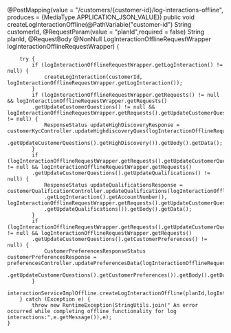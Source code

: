 @PostMapping(value = "/customers/{customer-id}/log-interactions-offline", produces = {MediaType.APPLICATION_JSON_VALUE})
    public void createLogInteractionOffline(@PathVariable("customer-id") String customerId,
                                            @RequestParam(value = "planId",required = false) String planId,
                                            @RequestBody @NonNull LogInteractionOfflineRequestWrapper logInteractionOfflineRequestWrapper) {

        try {
            if (logInteractionOfflineRequestWrapper.getLogInteraction() != null) {
                createLogInteraction(customerId, logInteractionOfflineRequestWrapper.getLogInteraction());
            }
            if (logInteractionOfflineRequestWrapper.getRequests() != null && logInteractionOfflineRequestWrapper.getRequests()
			.getUpdateCustomerQuestions() != null && logInteractionOfflineRequestWrapper.getRequests().getUpdateCustomerQuestions().getHighDiscovery() != null) {
                ResponseStatus updateHighDiscoveryResponse = customerKycController.updateHighdiscoveryQues(logInteractionOfflineRequestWrapper.getRequests()
				.getUpdateCustomerQuestions().getHighDiscovery()).getBody().getData();
            }
            if (logInteractionOfflineRequestWrapper.getRequests().getUpdateCustomerQuestions() != null && logInteractionOfflineRequestWrapper.getRequests()
			.getUpdateCustomerQuestions().getUpdateQualifications() != null) {
                ResponseStatus updateQualificationsResponse = customerQualificationController.updateQualifications(logInteractionOfflineRequestWrapper
				.getLogInteraction().getAccountNumber(), logInteractionOfflineRequestWrapper.getRequests().getUpdateCustomerQuestions()
				.getUpdateQualifications()).getBody().getData();
            }
            if (logInteractionOfflineRequestWrapper.getRequests().getUpdateCustomerQuestions() != null && logInteractionOfflineRequestWrapper.getRequests()
			.getUpdateCustomerQuestions().getCustomerPreferences() != null) {
                CustomerPreferencesResponseStatus customerPreferencesResponse = preferencesController.updatePreferencesData(logInteractionOfflineRequestWrapper.getRequests()
				.getUpdateCustomerQuestions().getCustomerPreferences()).getBody().getData();
            }
            interactionServiceImplOffline.createLogInteractionOffline(planId,logInteractionOfflineRequestWrapper);
        } catch (Exception e) {
            throw new RuntimeException(StringUtils.join(" An error occurred while completing offline functionality for log interactions:",e.getMessage()),e);
    }
